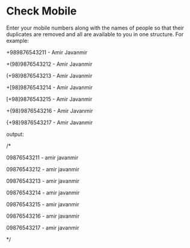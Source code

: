 # Check Mobile
Enter your mobile numbers along with the names of people so that their duplicates are removed and all are available to you in one structure.
For example:

+989876543211 - Amir Javanmir

+(98)9876543212 - Amir Javanmir

(+98)9876543213 - Amir Javanmir

+[98]9876543214 - Amir Javanmir

[+98]9876543215 - Amir Javanmir

+{98}9876543216 - Amir Javanmir

{+98}9876543217 - Amir Javanmir


output:

/*

09876543211 - amir javanmir

09876543212 - amir javanmir

09876543213 - amir javanmir

09876543214 - amir javanmir

09876543215 - amir javanmir

09876543216 - amir javanmir

09876543217 - amir javanmir

*/
